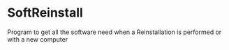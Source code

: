 # SoftReinstall
Program to get all the software need when a Reinstallation is performed or with a new computer

